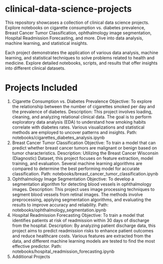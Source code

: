 # clinical-data-science-projects
This repository showcases a collection of clinical data science projects. Explore notebooks on cigarette consumption vs. diabetes prevalence, Breast Cancer Tumor Classification, ophthalmology image segmentation, Hospital Readmission Forecasting, and more. Dive into data analysis, machine learning, and statistical insights.

Each project demonstrates the application of various data analysis, machine learning, and statistical techniques to solve problems related to health and medicine. Explore detailed notebooks, scripts, and results that offer insights into different clinical datasets.

# Projects Included
1. Cigarette Consumption vs. Diabetes Prevalence
Objective: To explore the relationship between the number of cigarettes smoked per day and the prevalence of diabetes.
Description: This project involves loading, cleaning, and analyzing relational clinical data. The goal is to perform exploratory data analysis (EDA) to understand how smoking habits correlate with diabetes rates. Various visualizations and statistical methods are employed to uncover patterns and insights.
Path: notebooks/cigarettes_diabetes_analysis.ipynb
2. Breast Cancer Tumor Classification
Objective: To train a model that can predict whether breast cancer tumors are malignant or benign based on tumor characteristics.
Description: Utilizing the Breast Cancer Wisconsin (Diagnostic) Dataset, this project focuses on feature extraction, model training, and evaluation. Several machine learning algorithms are compared to determine the best performing model for accurate classification.
Path: notebooks/breast_cancer_tumor_classification.ipynb
3. Ophthalmology Image Segmentation
Objective: To develop a segmentation algorithm for detecting blood vessels in ophthalmology images.
Description: This project uses image processing techniques to segment blood vessels from retinal images. The methods involve preprocessing, applying segmentation algorithms, and evaluating the results to improve accuracy and reliability.
Path: notebooks/ophthalmology_segmentation.ipynb
4. Hospital Readmission Forecasting
Objective: To train a model that identifies patients at risk of readmission within 30 days of discharge from the hospital.
Description: By analyzing patient discharge data, this project aims to predict readmission risks to enhance patient outcomes and reduce healthcare costs. Various features are extracted from the data, and different machine learning models are tested to find the most effective predictor.
Path: notebooks/hospital_readmission_forecasting.ipynb
5. Additional Projects

